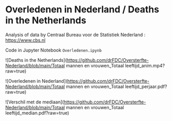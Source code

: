# Overledenen in Nederland / Deaths in the Netherlands

Analysis of data by Centraal Bureau voor de Statistiek Nederland : https://www.cbs.nl

Code in Jupyter Notebook `Overledenen.ipynb`

![Deaths in the Netherlands](https://github.com/drFDC/Oversterfte-Nederland/blob/main/Totaal mannen en vrouwen_Totaal leeftijd_anim.mp4?raw=true)

![Overledenen in Nederland](https://github.com/drFDC/Oversterfte-Nederland/blob/main/Totaal mannen en vrouwen_Totaal leeftijd_perjaar.pdf?raw=true)

![Verschil met de mediaan](https://github.com/drFDC/Oversterfte-Nederland/blob/main/Totaal mannen en vrouwen_Totaal leeftijd_median.pdf?raw=true)